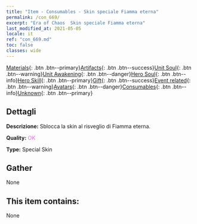 ```yaml
---
title: "Item - Consumables - Skin speciale Fiamma eterna"
permalink: /con_669/
excerpt: "Era of Chaos  Skin speciale Fiamma eterna"
last_modified_at: 2021-05-05
locale: it
ref: "con_669.md"
toc: false
classes: wide
---
```

 [Materials](/ItemsIT/){: .btn .btn--primary}[Artifacts](/ItemsIT/Artifacts/){: .btn .btn--success}[Unit Soul](/ItemsIT/UnitSoul/){: .btn .btn--warning}[Unit Awakening](/ItemsIT/UnitAwakening/){: .btn .btn--danger}[Hero Soul](/ItemsIT/HeroSoul/){: .btn .btn--info}[Hero Skill](/ItemsIT/HeroSkill/){: .btn .btn--primary}[Gift](/ItemsIT/Gift/){: .btn .btn--success}[Event related](/ItemsIT/Events/){: .btn .btn--warning}[Avatars](/ItemsIT/Avatars/){: .btn .btn--danger}[Consumables](/ItemsIT/Consumables/){: .btn .btn--info}[Unknown](/ItemsIT/Unknown/){: .btn .btn--primary}

## Dettagli
 **Descrizione:** Sblocca la skin al risveglio di Fiamma eterna.

 **Quality:** <span style="color: #DA70D6">OK</span>

 **Type:** Special Skin

## Gather

  None

## This item contains:

  None

